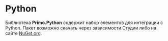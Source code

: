 # Python
Библиотека **Primo.Python** содержит набор элементов для интеграции с Python. Пакет возможно скачать через зависимости Студии либо на сайте [NuGet.org](https://www.nuget.org/packages/Primo.Python).


